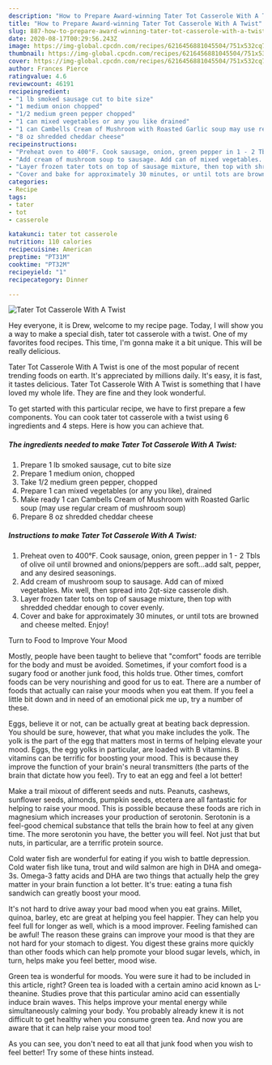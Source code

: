 ```yaml
---
description: "How to Prepare Award-winning Tater Tot Casserole With A Twist"
title: "How to Prepare Award-winning Tater Tot Casserole With A Twist"
slug: 887-how-to-prepare-award-winning-tater-tot-casserole-with-a-twist
date: 2020-08-17T00:29:56.243Z
image: https://img-global.cpcdn.com/recipes/6216456881045504/751x532cq70/tater-tot-casserole-with-a-twist-recipe-main-photo.jpg
thumbnail: https://img-global.cpcdn.com/recipes/6216456881045504/751x532cq70/tater-tot-casserole-with-a-twist-recipe-main-photo.jpg
cover: https://img-global.cpcdn.com/recipes/6216456881045504/751x532cq70/tater-tot-casserole-with-a-twist-recipe-main-photo.jpg
author: Frances Pierce
ratingvalue: 4.6
reviewcount: 46191
recipeingredient:
- "1 lb smoked sausage cut to bite size"
- "1 medium onion chopped"
- "1/2 medium green pepper chopped"
- "1 can mixed vegetables or any you like drained"
- "1 can Cambells Cream of Mushroom with Roasted Garlic soup may use regular cream of mushroom soup"
- "8 oz shredded cheddar cheese"
recipeinstructions:
- "Preheat oven to 400°F. Cook sausage, onion, green pepper in 1 - 2 Tbls of olive oil until browned and onions/peppers are soft...add salt, pepper, and any desired seasonings."
- "Add cream of mushroom soup to sausage. Add can of mixed vegetables. Mix well, then spread into 2qt-size casserole dish."
- "Layer frozen tater tots on top of sausage mixture, then top with shredded cheddar enough to cover evenly."
- "Cover and bake for approximately 30 minutes, or until tots are browned and cheese melted. Enjoy!"
categories:
- Recipe
tags:
- tater
- tot
- casserole

katakunci: tater tot casserole 
nutrition: 110 calories
recipecuisine: American
preptime: "PT31M"
cooktime: "PT32M"
recipeyield: "1"
recipecategory: Dinner

---
```



![Tater Tot Casserole With A Twist](https://img-global.cpcdn.com/recipes/6216456881045504/751x532cq70/tater-tot-casserole-with-a-twist-recipe-main-photo.jpg)

Hey everyone, it is Drew, welcome to my recipe page. Today, I will show you a way to make a special dish, tater tot casserole with a twist. One of my favorites food recipes. This time, I'm gonna make it a bit unique. This will be really delicious.

Tater Tot Casserole With A Twist is one of the most popular of recent trending foods on earth. It's appreciated by millions daily. It's easy, it is fast, it tastes delicious. Tater Tot Casserole With A Twist is something that I have loved my whole life. They are fine and they look wonderful.




To get started with this particular recipe, we have to first prepare a few components. You can cook tater tot casserole with a twist using 6 ingredients and 4 steps. Here is how you can achieve that.

<!--inarticleads1-->

##### The ingredients needed to make Tater Tot Casserole With A Twist:

1. Prepare 1 lb smoked sausage, cut to bite size
1. Prepare 1 medium onion, chopped
1. Take 1/2 medium green pepper, chopped
1. Prepare 1 can mixed vegetables (or any you like), drained
1. Make ready 1 can Cambells Cream of Mushroom with Roasted Garlic soup (may use regular cream of mushroom soup)
1. Prepare 8 oz shredded cheddar cheese




<!--inarticleads2-->

##### Instructions to make Tater Tot Casserole With A Twist:

1. Preheat oven to 400°F. Cook sausage, onion, green pepper in 1 - 2 Tbls of olive oil until browned and onions/peppers are soft...add salt, pepper, and any desired seasonings.
1. Add cream of mushroom soup to sausage. Add can of mixed vegetables. Mix well, then spread into 2qt-size casserole dish.
1. Layer frozen tater tots on top of sausage mixture, then top with shredded cheddar enough to cover evenly.
1. Cover and bake for approximately 30 minutes, or until tots are browned and cheese melted. Enjoy!




Turn to Food to Improve Your Mood


Mostly, people have been taught to believe that "comfort" foods are terrible for the body and must be avoided. Sometimes, if your comfort food is a sugary food or another junk food, this holds true. Other times, comfort foods can be very nourishing and good for us to eat. There are a number of foods that actually can raise your moods when you eat them. If you feel a little bit down and in need of an emotional pick me up, try a number of these.

Eggs, believe it or not, can be actually great at beating back depression. You should be sure, however, that what you make includes the yolk. The yolk is the part of the egg that matters most in terms of helping elevate your mood. Eggs, the egg yolks in particular, are loaded with B vitamins. B vitamins can be terrific for boosting your mood. This is because they improve the function of your brain's neural transmitters (the parts of the brain that dictate how you feel). Try to eat an egg and feel a lot better!

Make a trail mixout of different seeds and nuts. Peanuts, cashews, sunflower seeds, almonds, pumpkin seeds, etcetera are all fantastic for helping to raise your mood. This is possible because these foods are rich in magnesium which increases your production of serotonin. Serotonin is a feel-good chemical substance that tells the brain how to feel at any given time. The more serotonin you have, the better you will feel. Not just that but nuts, in particular, are a terrific protein source.

Cold water fish are wonderful for eating if you wish to battle depression. Cold water fish like tuna, trout and wild salmon are high in DHA and omega-3s. Omega-3 fatty acids and DHA are two things that actually help the grey matter in your brain function a lot better. It's true: eating a tuna fish sandwich can greatly boost your mood. 

It's not hard to drive away your bad mood when you eat grains. Millet, quinoa, barley, etc are great at helping you feel happier. They can help you feel full for longer as well, which is a mood improver. Feeling famished can be awful! The reason these grains can improve your mood is that they are not hard for your stomach to digest. You digest these grains more quickly than other foods which can help promote your blood sugar levels, which, in turn, helps make you feel better, mood wise.

Green tea is wonderful for moods. You were sure it had to be included in this article, right? Green tea is loaded with a certain amino acid known as L-theanine. Studies prove that this particular amino acid can essentially induce brain waves. This helps improve your mental energy while simultaneously calming your body. You probably already knew it is not difficult to get healthy when you consume green tea. And now you are aware that it can help raise your mood too!

As you can see, you don't need to eat all that junk food when you wish to feel better! Try  some  of  these  hints  instead.

